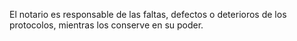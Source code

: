 El notario es responsable de las faltas, defectos o deterioros de los protocolos, mientras los conserve en su poder.
